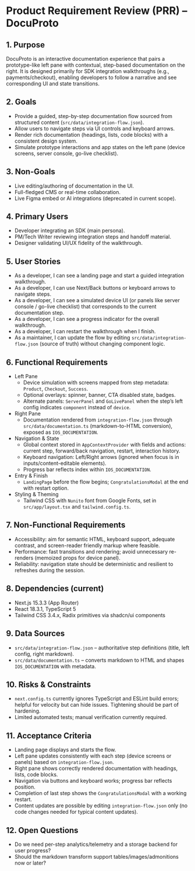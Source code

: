 # Product Requirement Review (PRR) – DocuProto

## 1. Purpose
DocuProto is an interactive documentation experience that pairs a prototype-like left pane with contextual, step-based documentation on the right. It is designed primarily for SDK integration walkthroughs (e.g., payments/checkout), enabling developers to follow a narrative and see corresponding UI and state transitions.

## 2. Goals
- Provide a guided, step-by-step documentation flow sourced from structured content (`src/data/integration-flow.json`).
- Allow users to navigate steps via UI controls and keyboard arrows.
- Render rich documentation (headings, lists, code blocks) with a consistent design system.
- Simulate prototype interactions and app states on the left pane (device screens, server console, go-live checklist).

## 3. Non-Goals
- Live editing/authoring of documentation in the UI.
- Full-fledged CMS or real-time collaboration.
- Live Figma embed or AI integrations (deprecated in current scope).

## 4. Primary Users
- Developer integrating an SDK (main persona).
- PM/Tech Writer reviewing integration steps and handoff material.
- Designer validating UI/UX fidelity of the walkthrough.

## 5. User Stories
- As a developer, I can see a landing page and start a guided integration walkthrough.
- As a developer, I can use Next/Back buttons or keyboard arrows to navigate steps.
- As a developer, I can see a simulated device UI (or panels like server console / go-live checklist) that corresponds to the current documentation step.
- As a developer, I can see a progress indicator for the overall walkthrough.
- As a developer, I can restart the walkthrough when I finish.
- As a maintainer, I can update the flow by editing `src/data/integration-flow.json` (source of truth) without changing component logic.

## 6. Functional Requirements
- Left Pane
  - Device simulation with screens mapped from step metadata: `Product`, `Checkout`, `Success`.
  - Optional overlays: spinner, banner, CTA disabled state, badges.
  - Alternate panels: `ServerPanel` and `GoLivePanel` when the step’s left config indicates `component` instead of `device`.
- Right Pane
  - Documentation rendered from `integration-flow.json` through `src/data/documentation.ts` (markdown-to-HTML conversion), exposed as `IOS_DOCUMENTATION`.
- Navigation & State
  - Global context stored in `AppContextProvider` with fields and actions: current step, forward/back navigation, restart, interaction history.
  - Keyboard navigation: Left/Right arrows (ignored when focus is in inputs/content-editable elements).
  - Progress bar reflects index within `IOS_DOCUMENTATION`.
- Entry & Finish
  - `LandingPage` before the flow begins; `CongratulationsModal` at the end with restart option.
- Styling & Theming
  - Tailwind CSS with `Nunito` font from Google Fonts, set in `src/app/layout.tsx` and `tailwind.config.ts`.

## 7. Non-Functional Requirements
- Accessibility: aim for semantic HTML, keyboard support, adequate contrast, and screen-reader friendly markup where feasible.
- Performance: fast transitions and rendering; avoid unnecessary re-renders (memoized props for device panel).
- Reliability: navigation state should be deterministic and resilient to refreshes during the session.

## 8. Dependencies (current)
- Next.js 15.3.3 (App Router)
- React 18.3.1, TypeScript 5
- Tailwind CSS 3.4.x, Radix primitives via shadcn/ui components

## 9. Data Sources
- `src/data/integration-flow.json` – authoritative step definitions (title, left config, right markdown).
- `src/data/documentation.ts` – converts markdown to HTML and shapes `IOS_DOCUMENTATION` with metadata.

## 10. Risks & Constraints
- `next.config.ts` currently ignores TypeScript and ESLint build errors; helpful for velocity but can hide issues. Tightening should be part of hardening.
- Limited automated tests; manual verification currently required.

## 11. Acceptance Criteria
- Landing page displays and starts the flow.
- Left pane updates consistently with each step (device screens or panels) based on `integration-flow.json`.
- Right pane shows correctly rendered documentation with headings, lists, code blocks.
- Navigation via buttons and keyboard works; progress bar reflects position.
- Completion of last step shows the `CongratulationsModal` with a working restart.
- Content updates are possible by editing `integration-flow.json` only (no code changes needed for typical content updates).

## 12. Open Questions
- Do we need per-step analytics/telemetry and a storage backend for user progress?
- Should the markdown transform support tables/images/admonitions now or later? 